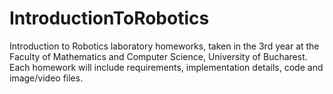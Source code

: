 # IntroductionToRobotics
Introduction to Robotics laboratory homeworks, taken in the 3rd year at the Faculty of Mathematics and Computer Science, University of Bucharest. 
Each homework will include requirements, implementation details, code and image/video files.
